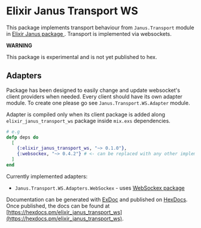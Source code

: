 # Elixir Janus Transport WS
This package implements transport behaviour from `Janus.Transport` module in [ Elixir Janus package ](https://github.com/software-mansion-labs/elixir-janus).
Transport is implemented via websockets.


**WARNING**

This package is experimental and is not yet published to hex.

## Adapters
Package has been designed to easily change and update websocket's client providers when needed.
Every client should have its own adapter module.
To create one please go see `Janus.Transport.WS.Adapter` module.

Adapter is compiled only when its client package is added along `elixir_janus_transport_ws` package inside `mix.exs` dependencies.
```elixir
# e.g
defp deps do
  [
    {:elixir_janus_transport_ws, "~> 0.1.0"},
    {:websockex, "~> 0.4.2"} # <- can be replaced with any other implemented adapter's client
  ]
end
```

Currently implemented adapters:
 - `Janus.Transport.WS.Adapters.WebSockex` - uses [WebSockex package](https://github.com/Azolo/websockex)


Documentation can be generated with [ExDoc](https://github.com/elixir-lang/ex_doc)
and published on [HexDocs](https://hexdocs.pm). Once published, the docs can
be found at [https://hexdocs.pm/elixir_janus_transport_ws](https://hexdocs.pm/elixir_janus_transport_ws).

